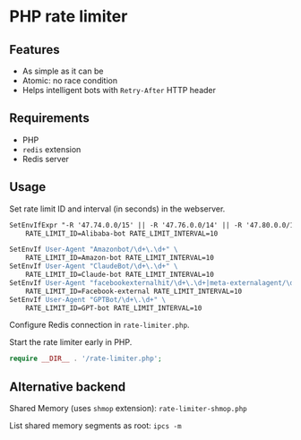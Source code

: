 # PHP rate limiter

## Features

- As simple as it can be
- Atomic: no race condition
- Helps intelligent bots with `Retry-After` HTTP header

## Requirements

- PHP
- `redis` extension
- Redis server

## Usage

Set rate limit ID and interval (in seconds) in the webserver.

```apache
SetEnvIfExpr "-R '47.74.0.0/15' || -R '47.76.0.0/14' || -R '47.80.0.0/13'" \
    RATE_LIMIT_ID=Alibaba-bot RATE_LIMIT_INTERVAL=10

SetEnvIf User-Agent "Amazonbot/\d+\.\d+" \
    RATE_LIMIT_ID=Amazon-bot RATE_LIMIT_INTERVAL=10
SetEnvIf User-Agent "ClaudeBot/\d+\.\d+" \
    RATE_LIMIT_ID=Claude-bot RATE_LIMIT_INTERVAL=10
SetEnvIf User-Agent "facebookexternalhit/\d+\.\d+|meta-externalagent/\d+\.\d+" \
    RATE_LIMIT_ID=Facebook-external RATE_LIMIT_INTERVAL=10
SetEnvIf User-Agent "GPTBot/\d+\.\d+" \
    RATE_LIMIT_ID=GPT-bot RATE_LIMIT_INTERVAL=10
```

Configure Redis connection in `rate-limiter.php`.

Start the rate limiter early in PHP.

```php
require __DIR__ . '/rate-limiter.php';
```

## Alternative backend

Shared Memory (uses `shmop` extension): `rate-limiter-shmop.php`

List shared memory segments as root: `ipcs -m`
